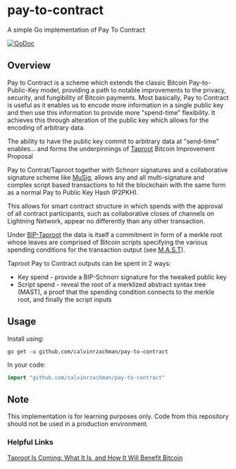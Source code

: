 # pay-to-contract
A simple Go implementation of Pay To Contract

[![GoDoc](https://camo.githubusercontent.com/8609cfcb531fa0f5598a3d4353596fae9336cce3/68747470733a2f2f676f646f632e6f72672f6769746875622e636f6d2f79616e6777656e6d61692f686f772d746f2d6164642d62616467652d696e2d6769746875622d726561646d653f7374617475732e737667)](https://godoc.org/github.com/calvinrzachman/pay-to-contract)

## Overview
Pay to Contract is a scheme which extends the classic Bitcoin Pay-to-Public-Key model, providing a path to notable improvements to the privacy, security, and fungibility of Bitcoin payments. Most basically, Pay to Contract is useful as it enables us to encode more information in a single public key and then use this information to provide more "spend-time" flexibility. It achieves this through alteration of the public key which allows for the encoding of arbitrary data.

The ability to have the public key commit to arbitrary data at "send-time" enables... and forms the underpinnings of [Taproot](https://lists.linuxfoundation.org/pipermail/bitcoin-dev/2019-May/016914.html) Bitcoin Improvement Proposal
 
Pay to Contrat/Taproot together with Schnorr signatures and a collaborative signature scheme like [MuSig](https://eprint.iacr.org/2018/068.pdf), allows any and all multi-signature and complex script based transactions to hit the blockchain with the same form as a normal Pay to Public Key Hash (P2PKH).

This allows for smart contract structure in which spends with the approval of all contract participants, such as collaborative closes of channels on Lightning Network, appear no differently than any other transaction.

Under [BIP-Taproot](https://github.com/sipa/bips/blob/bip-schnorr/bip-taproot.mediawiki) the data is itself a commitment in form of a merkle root whose leaves are comprised of Bitcoin scripts specifying the various spending conditions for the transaction output (see [M.A.S.T](https://bitcointechtalk.com/what-is-a-bitcoin-merklized-abstract-syntax-tree-mast-33fdf2da5e2f)).

Taproot Pay to Contract outputs can be spent in 2 ways: 
- Key spend - provide a BIP-Schnorr signature for the tweaked public key
- Script spend - reveal the root of a merklized abstract syntax tree (MAST), a proof that the spending condition connects to the merkle root, and finally the script inputs 

## Usage 
Install using:
 
    go get -u github.com/calvinrzachman/pay-to-contract

In your code:

```go
import "github.com/calvinrzachman/pay-to-contract"

```

## Note

This implementation is for learning purposes only. Code from this repository should not be used in a production environment.

### Helpful Links
[Taproot Is Coming: What It Is, and How It Will Benefit Bitcoin](https://bitcoinmagazine.com/articles/taproot-coming-what-it-and-how-it-will-benefit-bitcoin)
